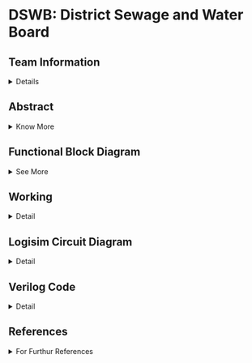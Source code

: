 # DSWB: District Sewage and Water Board

<!-- First Section -->
## Team Information
<details>
  <summary>Details</summary>
  <br/>
  <p>
    <b>Semester:</b> 3rd Sem B. Tech. CSE<br/>
    <b>Section:</b> S1<br/>
    <b>Team - ID:</b> S1 - T12<br/>
    <b>Members:</b>
    <ol>
      <li>Jeferson Pravalto , 231CS131 , jeferson.231cs131@nitk.edu.in</li>
      <li>Maley Srijan , 231CS133 , srijan.231cs133@nitk.edu.in</li>
      <li>Vamshi Chethan A M , 231CS162 , vamshichethanam.231cs162@nitk.edu.in</li>
    </ol>
  </p>
</details>

<!-- Second Section -->
## Abstract
<details>
  <summary>Know More</summary>
  <h3>Motivation: </h3>
<pre>  Water is vital for life and the well-being of our communities, yet rapid population growth and urbanization pose 
  significant challenges to its management. The increasing demand for clean water and effective sewage treatment 
  necessitates a coordinated approach to resource oversight. Establishing a District Sewage and Water Board is essential 
  for ensuring efficient water distribution, proper sewage management, and adherence to environmental standards. By 
  centralizing these responsibilities, we can improve service delivery, promote sustainable practices, and safeguard 
  public health. A proactive approach to managing water resources will not only enhance community resilience but also 
  foster a healthier environment for current and future generations.</pre>
  <h3>Problem Statement: </h3>
<pre>  As urbanization and population density increase, effective management of water resources and sewage systems has 
  become a critical challenge for communities. Inadequate oversight can lead to inefficient water distribution, inadequate 
  sewage treatment, and negative environmental impacts, jeopardizing public health and sustainability. The absence of a 
  centralized authority hampers planning and infrastructure development, resulting in unreliable access to clean water and 
  waste management services. To address these issues, a District Sewage and Water Board is needed to streamline operations, 
  enhance service delivery, and ensure that all residents benefit from efficient, sustainable water and sewage management 
  systems.</pre>
  <h3> Features:</h3><pre>
  1. Water is collectively stored in Water Reservoir from where the City and the Town receive Water.
  2. Treatment of Sewage Water from the City and Town:
     a. The Sewage from the Town & City Directly goes to the Water Treatment Board
     b. The Treated Water then is sent to the City's Water Reservoir
  3. City & Town Water Management with Dynamic Population Variation:
     a. Town and City's population can be dynamically altered using User's input affecting the Water Intake and Sewage 
        Production
     b. This in turn alters the Load on Water Treatment and Reservoir</pre>

</details>

<!--Third Section -->
## Functional Block Diagram
<details>
  <summary>See More</summary>
  
  ### Schematic Block Diagram of Functionality
  ![Schematic Diagram S1-T12](https://github.com/user-attachments/assets/8bc26c6c-8e98-4281-911a-829015f4e7b9)

  ### Circuital Diagram
  ![Circuital Diagram S1-T12](https://github.com/user-attachments/assets/5bf039be-73b7-43d9-a54a-f85d61c3bbb6)
  
</details>


<!-- Third Section -->
## Working
<details>
  <summary>Detail</summary>

  > Explain the working of your model with the help of a functional table (compulsory) followed by the flowchart.
</details>

<!-- Fourth Section -->
## Logisim Circuit Diagram
<details>
  <summary>Detail</summary>

  > Update a neat logisim circuit diagram
</details>

<!-- Fifth Section -->
## Verilog Code
<details>
  <summary>Detail</summary>
 Main Code:
    
    module water_management_system (
    input wire clk,
    input wire reset,
    input wire city_add_pop,
    input wire city_sub_pop,
    input wire town_add_pop,
    input wire town_sub_pop,
    input wire rain_add,
    input wire [3:0]city_pop_rate,
    input wire [2:0]town_pop_rate,
    input wire [5:0] water_collection_rate, 
    output wire overflow,
    output wire underflow,
    output wire [7:0] city_population,
    output wire [7:0] town_population,
    output wire [9:0] reservoir_level 
    );

    reg [7:0] city_pop, town_pop;
    wire [8:0] city_demand, town_demand, total_demand;
    reg [9:0] water_reservoir; 
   
   
    parameter MAX_RESERVOIR = 1000;
    parameter SEWAGE_WATER_RATIO = 2;
    parameter TREATED_WATER_RETURN = 3;

    always @(posedge clk or posedge reset) begin
        if (reset) begin
            city_pop <= 8'd50; 
        end else if (city_add_pop) begin
            city_pop <= city_pop + city_pop_rate;
        end else if (city_sub_pop && city_pop > 0) begin
            city_pop <= city_pop - city_pop_rate;
        end
    end

    always @(posedge clk or posedge reset) begin
        if (reset) begin
            town_pop <= 8'd30; 
        end else if (town_add_pop) begin
            town_pop <= town_pop + town_pop_rate;
        end else if (town_sub_pop && town_pop > 0) begin
            town_pop <= town_pop - town_pop_rate;
        end
    end

    assign city_demand = city_pop * 2;
    assign town_demand = town_pop * 2;
    assign total_demand = city_demand + town_demand;

    always @(posedge clk or posedge reset) begin
        if (reset) begin
            water_reservoir <= 10'd500; 
        end else begin
            if (water_reservoir >= total_demand) begin
                water_reservoir <= water_reservoir - total_demand+(9*total_demand)/16;
            end else begin
                water_reservoir <= water_reservoir; 
            end

            if (rain_add && water_reservoir < MAX_RESERVOIR) begin
                water_reservoir <= water_reservoir + 2*water_collection_rate;
                if (water_reservoir > MAX_RESERVOIR) begin
                    water_reservoir <= MAX_RESERVOIR; 
                end
            end
        end
    end

    assign overflow = (water_reservoir >= MAX_RESERVOIR);
    assign underflow = (water_reservoir <= total_demand);
    assign city_population = city_pop;
    assign town_population = town_pop;
    assign reservoir_level = water_reservoir;

    endmodule


Testbench Code:
        
    module tb_water_management_system;
    reg clk;
    reg reset;
    reg city_add_pop;
    reg city_sub_pop;
    reg town_add_pop;
    reg town_sub_pop;
    reg rain_add;
    reg [5:0] water_collection_rate; 
    reg[3:0]city_pop_rate;
    reg[2:0]town_pop_rate;

    wire overflow;
    wire underflow;
    wire [7:0] city_population;
    wire [7:0] town_population;
    wire [9:0] reservoir_level;

   
    water_management_system uut (
        .clk(clk),
        .reset(reset),
        .city_add_pop(city_add_pop),
        .city_sub_pop(city_sub_pop),
        .town_add_pop(town_add_pop),
        .town_sub_pop(town_sub_pop),
        .rain_add(rain_add),
        .city_pop_rate(city_pop_rate),
        .town_pop_rate(town_pop_rate),
        .water_collection_rate(water_collection_rate),
        .overflow(overflow),
        .underflow(underflow),
        .city_population(city_population),
        .town_population(town_population),
        .reservoir_level(reservoir_level)
    );

    always begin
        #5 clk = ~clk;
    end
    

    initial begin
        clk = 1;
        reset = 1;
        city_add_pop = 0;
        city_sub_pop = 0;
        town_add_pop = 0;
        town_sub_pop = 0;
        rain_add = 0;
        water_collection_rate = 6'd20; 
        town_pop_rate=3'd2;
        city_pop_rate=4'd3;
        #10 reset = 0;

        #10 city_add_pop = 1; #10 city_add_pop = 0;
        #10 city_add_pop = 1; #10 city_add_pop = 0;
         #10 rain_add = 1; #10 rain_add = 0;
        #10 town_add_pop = 1; #10 town_add_pop = 0; 
        #10 town_add_pop = 1; #10 town_add_pop = 0; 
        #10 rain_add = 1; #10 rain_add = 0;
        #10 rain_add = 1; #10 rain_add = 0;
        #10 rain_add = 1; #10 rain_add = 0; 
        #10 rain_add = 1; #10 rain_add = 0; 

        

        #10 city_sub_pop = 1; #10 city_sub_pop = 0; 

        #10 water_collection_rate = 6'd40;
        #10 rain_add = 1; #10 rain_add = 0; 

        
        

        
        #100 $finish;
    end

    initial begin
        $monitor("Time:%d, City Pop:%d, Town Pop:%d,Pump:%d ,Water Input:%d ,Reservoir:%d, Overflow:%b, Underflow:%b",
            $time, city_population, town_population,rain_add,water_collection_rate, reservoir_level, overflow, underflow);
    end

    endmodule


</details>

## References
<details>
  <summary>For Furthur References</summary>
  
  > [International Water Management Institute - _Framework for Efficient Wastewater Treatment and Recycling Systems_](https://www.iwmi.cgiar.org/Publications/Working_Papers/working/WOR129.pdf) <br/>

  > “Water Resources Systems Planning and Management” by Loucks, Stedinger, and Haith. <br/>

  
</details>
